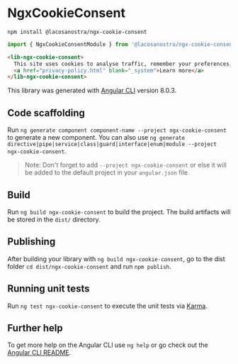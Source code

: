 # NgxCookieConsent

`npm install @lacosanostra/ngx-cookie-consent`

```typescript
import { NgxCookieConsentModule } from '@lacosanostra/ngx-cookie-consent';
```

```html
<lib-ngx-cookie-consent>
  This site uses cookies to analyse traffic, remember your preferences, and optimise your experience.
  <a href="privacy-policy.html" blank="_system">Learn more</a>
</lib-ngx-cookie-consent>
```

This library was generated with [Angular CLI](https://github.com/angular/angular-cli) version 8.0.3.

## Code scaffolding

Run `ng generate component component-name --project ngx-cookie-consent` to generate a new component. You can also use `ng generate directive|pipe|service|class|guard|interface|enum|module --project ngx-cookie-consent`.
> Note: Don't forget to add `--project ngx-cookie-consent` or else it will be added to the default project in your `angular.json` file.

## Build

Run `ng build ngx-cookie-consent` to build the project. The build artifacts will be stored in the `dist/` directory.

## Publishing

After building your library with `ng build ngx-cookie-consent`, go to the dist folder `cd dist/ngx-cookie-consent` and run `npm publish`.

## Running unit tests

Run `ng test ngx-cookie-consent` to execute the unit tests via [Karma](https://karma-runner.github.io).

## Further help

To get more help on the Angular CLI use `ng help` or go check out the [Angular CLI README](https://github.com/angular/angular-cli/blob/master/README.md).
